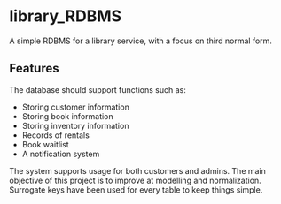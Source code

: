 # library_RDBMS

A simple RDBMS for a library service, with a focus on third normal form.

## Features

The database should support functions such as:
- Storing customer information
- Storing book information
- Storing inventory information
- Records of rentals
- Book waitlist
- A notification system

The system supports usage for both customers and admins.
The main objective of this project is to improve at modelling and normalization.
Surrogate keys have been used for every table to keep things simple.
